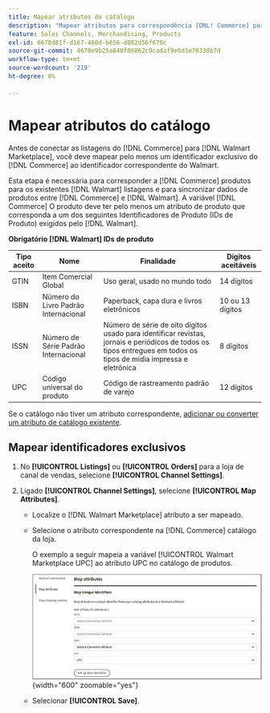```yaml
---
title: Mapear atributos do catálogo
description: "Mapear atributos para correspondência [DNL! Commerce] para produtos existentes [!DNL Walmart Marketplace] listagens e sincronização de dados entre [!DNL Channel Manager] e [!DNL Walmart]."
feature: Sales Channels, Merchandising, Products
exl-id: 6678d81f-d167-460d-b656-d082d56f670c
source-git-commit: 4670e9b25a840f86862c9cadaf9e6d3e70330b7d
workflow-type: tm+mt
source-wordcount: '219'
ht-degree: 0%

---
```


# Mapear atributos do catálogo

Antes de conectar as listagens do [!DNL Commerce] para [!DNL Walmart Marketplace], você deve mapear pelo menos um identificador exclusivo do [!DNL Commerce] ao identificador correspondente do Walmart.

Esta etapa é necessária para corresponder a [!DNL Commerce] produtos para os existentes [!DNL Walmart] listagens e para sincronizar dados de produtos entre [!DNL Commerce] e [!DNL Walmart]. A variável [!DNL Commerce] O produto deve ter pelo menos um atributo de produto que corresponda a um dos seguintes Identificadores de Produto (IDs de Produto) exigidos pelo [!DNL Walmart].

**Obrigatório [!DNL Walmart] IDs de produto**

| **Tipo aceito** | **Nome** | **Finalidade** | **Dígitos aceitáveis** |
|-------------------|--------------------------------------|--------------------------------------------------------------------------------------------------------------------------------------------------|-----------------------|
| GTIN | Item Comercial Global | Uso geral, usado no mundo todo | 14 dígitos |
| ISBN | Número do Livro Padrão Internacional | Paperback, capa dura e livros eletrônicos | 10 ou 13 dígitos |
| ISSN | Número de Série Padrão Internacional | Número de série de oito dígitos usado para identificar revistas, jornais e periódicos de todos os tipos entregues em todos os tipos de mídia impressa e eletrônica | 8 dígitos |
| UPC | Código universal do produto | Código de rastreamento padrão de varejo | 12 dígitos |

Se o catálogo não tiver um atributo correspondente, [adicionar ou converter um atributo de catálogo existente](https://experienceleague.adobe.com/docs/commerce-admin/catalog/product-attributes/product-attributes.html).

## Mapear identificadores exclusivos

1. No **[!UICONTROL Listings]** ou **[!UICONTROL Orders]** para a loja de canal de vendas, selecione **[!UICONTROL Channel Settings]**.

1. Ligado **[!UICONTROL Channel Settings]**, selecione **[!UICONTROL Map Attributes]**.

   - Localize o [!DNL Walmart Marketplace] atributo a ser mapeado.

   - Selecione o atributo correspondente na [!DNL Commerce] catálogo da loja.

     O exemplo a seguir mapeia a variável [!UICONTROL Walmart Marketplace UPC] ao atributo UPC no catálogo de produtos.

     ![Mapear atributos para critérios de correspondência de produtos](assets/products-map-attributes-for-match.png){width="600" zoomable="yes"}

   - Selecionar **[!UICONTROL Save]**.
